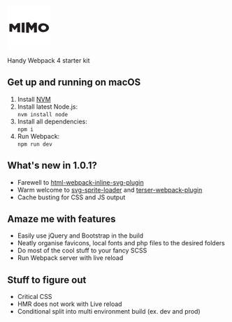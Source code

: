 <img src="mimo.svg" width="100px">

Handy Webpack 4 starter kit

## Get up and running on macOS

1. Install [NVM](https://github.com/nvm-sh/nvm#installing-and-updating)
2. Install latest Node.js:  
   `nvm install node`
3. Install all dependencies:  
   `npm i`
4. Run Webpack:  
   `npm run dev`

## What's new in 1.0.1?

- Farewell to [html-webpack-inline-svg-plugin](https://github.com/theGC/html-webpack-inline-svg-plugin)
- Warm welcome to [svg-sprite-loader](https://github.com/JetBrains/svg-sprite-loader) and [terser-webpack-plugin](https://github.com/webpack-contrib/terser-webpack-plugin)
- Cache busting for CSS and JS output

## Amaze me with features

- Easily use jQuery and Bootstrap in the build
- Neatly organise favicons, local fonts and php files to the desired folders
- Do most of the cool stuff to your fancy SCSS
- Run Webpack server with live reload

## Stuff to figure out

- Critical CSS
- HMR does not work with Live reload
- Conditional split into multi environment build (ex. dev and prod)
